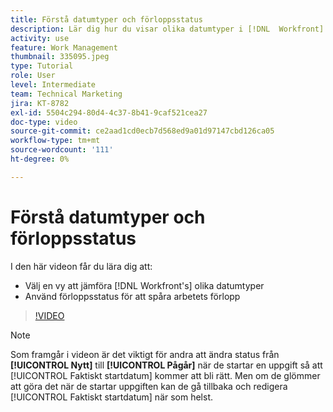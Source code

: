 ```yaml
---
title: Förstå datumtyper och förloppsstatus
description: Lär dig hur du visar olika datumtyper i [!DNL  Workfront] och använd förloppsstatus för att hjälpa dig att spåra arbetets förlopp.
activity: use
feature: Work Management
thumbnail: 335095.jpeg
type: Tutorial
role: User
level: Intermediate
team: Technical Marketing
jira: KT-8782
exl-id: 5504c294-80d4-4c37-8b41-9caf521cea27
doc-type: video
source-git-commit: ce2aad1cd0ecb7d568ed9a01d97147cbd126ca05
workflow-type: tm+mt
source-wordcount: '111'
ht-degree: 0%

---
```


# Förstå datumtyper och förloppsstatus

I den här videon får du lära dig att:

* Välj en vy att jämföra [!DNL Workfront's] olika datumtyper
* Använd förloppsstatus för att spåra arbetets förlopp

>[!VIDEO](https://video.tv.adobe.com/v/335095/?quality=12&learn=on)

>[!NOTE]
>
>Som framgår i videon är det viktigt för andra att ändra status från **[!UICONTROL Nytt]** till **[!UICONTROL Pågår]** när de startar en uppgift så att [!UICONTROL Faktiskt startdatum] kommer att bli rätt. Men om de glömmer att göra det när de startar uppgiften kan de gå tillbaka och redigera [!UICONTROL Faktiskt startdatum] när som helst.


<!---
Task progress status overview
Definitions for the project, task, and issue dates within Workfront
Project timelines
--->
